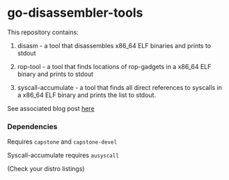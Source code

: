 # go-disassembler-tools

This repository contains:

1) disasm - a tool that disassembles x86_64 ELF binaries and prints to stdout

2) rop-tool - a tool that finds locations of rop-gadgets in a x86_64 ELF binary and prints to stdout

3) syscall-accumulate - a tool that finds all direct references to syscalls in a x86_64 ELF binary and prints the list to stdout.

See associated blog post [here](https://www.grant.pizza/blog/dissecting-go-binaries)

### Dependencies

Requires `capstone` and `capstone-devel`

Syscall-accumulate requires `ausyscall`

(Check your distro listings)
